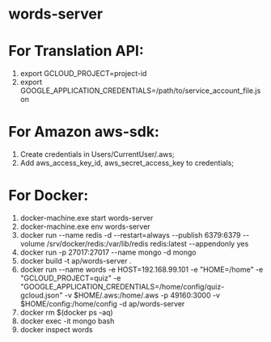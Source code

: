 # words-server

# For Translation API:
1. export GCLOUD_PROJECT=project-id
2. export GOOGLE_APPLICATION_CREDENTIALS=/path/to/service_account_file.json

# For Amazon aws-sdk:

1. Create credentials in Users/CurrentUser/.aws;
2. Add aws_access_key_id, aws_secret_access_key to credentials;


# For Docker:

1. docker-machine.exe start words-server
2. docker-machine.exe env words-server
3. docker run --name redis -d --restart=always --publish 6379:6379 --volume /srv/docker/redis:/var/lib/redis redis:latest --appendonly yes
4. docker run -p 27017:27017 --name mongo -d mongo
5. docker build -t ap/words-server .
6. docker run --name words -e HOST=192.168.99.101 -e "HOME=/home" -e "GCLOUD_PROJECT=quiz" -e "GOOGLE_APPLICATION_CREDENTIALS=/home/config/quiz-gcloud.json" -v $HOME/.aws:/home/.aws -p 49160:3000 -v $HOME/config:/home/config -d ap/words-server
7. docker rm $(docker ps -aq)
8. docker exec -it mongo bash
9. docker inspect words
